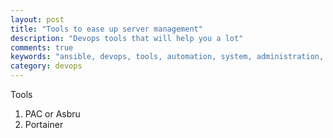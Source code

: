 ```yaml
---
layout: post
title: "Tools to ease up server management"
description: "Devops tools that will help you a lot"
comments: true
keywords: "ansible, devops, tools, automation, system, administration, cloud, aws"
category: devops
---
```


Tools
1. PAC or Asbru
2. Portainer

